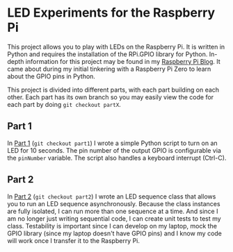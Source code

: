 # LED Experiments for the Raspberry Pi

This project allows you to play with LEDs on the Raspberry Pi. It is
written in Python and requires the installation of the RPi.GPIO library
for Python. In-depth information for this project may be found in my
[Raspberry Pi Blog](https://blogs.mypals.org/pi/). It came about during
my initial tinkering with a Raspberry Pi Zero to learn about the GPIO
pins in Python.

This project is divided into different parts, with each part building on
each other. Each part has its own branch so you may easily view the code
for each part by doing `git checkout partX`.

## Part 1

In [Part 1](https://blogs.mypals.org/pi/post/Raspberry-Pi-GPIO-Programming-Part-1)
(`git checkout part1`) I wrote a simple Python script to turn on an LED
for 10 seconds. The pin number of the output GPIO is configurable via
the `pinNumber` variable. The script also handles a keyboard interrupt
(Ctrl-C).

## Part 2

In [Part 2](https://blogs.mypals.org/pi/post/raspberry-pi-gpio-programming-part-2)
(`git checkout part2`) I wrote an LED sequence class that allows you to run an
LED sequence asynchronously. Because the class instances are fully isolated,
I can run more than one sequence at a time. And since I am no longer just
writing sequential code, I can create unit tests to test my class. Testability
is important since I can develop on my laptop, mock the GPIO library (since my
laptop doesn't have GPIO pins) and I know my code will work once I transfer it
to the Raspberry Pi.
